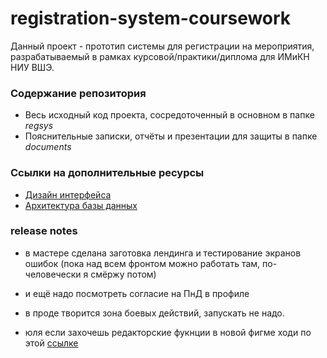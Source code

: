 # registration-system-coursework
Данный проект - прототип системы для регистрации на мероприятия, разрабатываемый в рамках курсовой/практики/диплома для ИМиКН НИУ ВШЭ. 
### Содержание репозитория
- Весь исходный код проекта, сосредоточенный в основном в папке *regsys*
- Пояснительные записки, отчёты и презентации для защиты в папке *documents*
### Ссылки на дополнительные ресурсы
- [Дизайн интерфейса](https://www.figma.com/file/5eO3mF7nryTVAC1sMNwzQV/main?type=design&node-id=1%3A5&mode=design&t=SmHhpDY70HDIfIxv-1)
- [Архитектура базы данных](https://www.figma.com/file/cpJIurC4qGIu2jrA6UtA9I/Registration-System%3A-ER-Diagram?type=whiteboard&t=XQAnZ1MlXFPwVaEB-6)
### release notes
- в мастере сделана заготовка лендинга и тестирование экранов ошибок (пока над всем фронтом можно работать там, по-человечески я смёржу потом)
- и ещё надо посмотреть согласие на ПнД в профиле
- в проде творится зона боевых действий, запускать не надо.
  
- юля если захочешь редакторские фукнции в новой фигме ходи по этой [ссылке](https://www.figma.com/team_invite/redeem/05MenJwyqrP0HAPufxjDVY)
